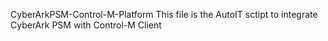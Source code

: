 
CyberArkPSM-Control-M-Platform
This file is the AutoIT sctipt to integrate CyberArk PSM with Control-M Client